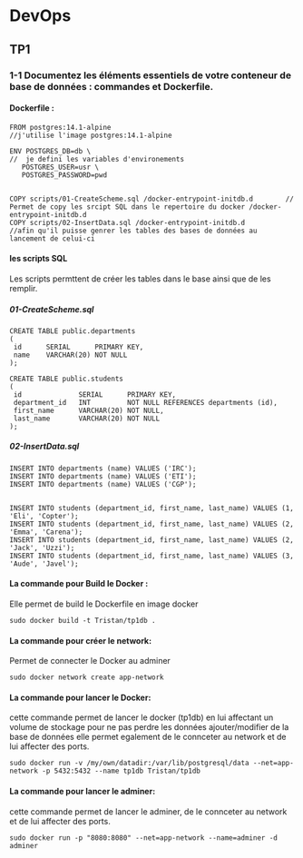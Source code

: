 # DevOps
## TP1
### 1-1 Documentez les éléments essentiels de votre conteneur de base de données : commandes et Dockerfile.
#### Dockerfile :
```
FROM postgres:14.1-alpine                                            //j'utilise l'image postgres:14.1-alpine  

ENV POSTGRES_DB=db \                                                 //  je defini les variables d'environements
   POSTGRES_USER=usr \                                               
   POSTGRES_PASSWORD=pwd


COPY scripts/01-CreateScheme.sql /docker-entrypoint-initdb.d        // Permet de copy les srcipt SQL dans le repertoire du docker /docker-entrypoint-initdb.d 
COPY scripts/02-InsertData.sql /docker-entrypoint-initdb.d          //afin qu'il puisse genrer les tables des bases de données au lancement de celui-ci
   ```
#### les scripts SQL
Les scripts permttent de créer les tables dans le base ainsi que de les remplir.
##### 01-CreateScheme.sql
```
CREATE TABLE public.departments
(
 id      SERIAL      PRIMARY KEY,
 name    VARCHAR(20) NOT NULL
);

CREATE TABLE public.students
(
 id              SERIAL      PRIMARY KEY,
 department_id   INT         NOT NULL REFERENCES departments (id),
 first_name      VARCHAR(20) NOT NULL,
 last_name       VARCHAR(20) NOT NULL
);
```
##### 02-InsertData.sql
```
INSERT INTO departments (name) VALUES ('IRC');
INSERT INTO departments (name) VALUES ('ETI');
INSERT INTO departments (name) VALUES ('CGP');


INSERT INTO students (department_id, first_name, last_name) VALUES (1, 'Eli', 'Copter');
INSERT INTO students (department_id, first_name, last_name) VALUES (2, 'Emma', 'Carena');
INSERT INTO students (department_id, first_name, last_name) VALUES (2, 'Jack', 'Uzzi');
INSERT INTO students (department_id, first_name, last_name) VALUES (3, 'Aude', 'Javel');
```
#### La commande pour Build le Docker :
Elle permet de build le Dockerfile en image docker
```
sudo docker build -t Tristan/tp1db .
```
#### La commande pour créer le network:
Permet de connecter le Docker au adminer
```
sudo docker network create app-network
```
#### La commande pour lancer le Docker:
cette commande permet de lancer le docker (tp1db) en lui affectant un volume de stockage pour ne pas perdre les données ajouter/modifier de la base de données
elle permet egalement de le connceter au network et de lui affecter des ports.
```
sudo docker run -v /my/own/datadir:/var/lib/postgresql/data --net=app-network -p 5432:5432 --name tp1db Tristan/tp1db
```
#### La commande pour lancer le adminer:
cette commande permet de lancer le adminer, de le connceter au network et de lui affecter des ports.
```
sudo docker run -p "8080:8080" --net=app-network --name=adminer -d adminer
```

